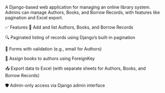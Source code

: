 A Django-based web application for managing an online library system. Admins can manage Authors, Books, and Borrow Records, with features like pagination and Excel export.

✅ Features
📖 Add and list Authors, Books, and Borrow Records

🔍 Paginated listing of records using Django’s built-in pagination

📝 Forms with validation (e.g., email for Authors)

🔁 Assign books to authors using ForeignKey

📤 Export data to Excel (with separate sheets for Authors, Books, and Borrow Records)

🛡️ Admin-only access via Django admin interface

